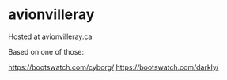 avionvilleray
==============

Hosted at avionvilleray.ca

Based on one of those:

https://bootswatch.com/cyborg/
https://bootswatch.com/darkly/
